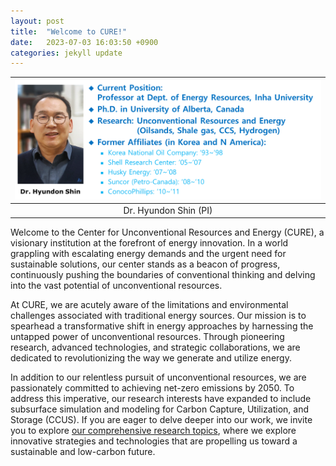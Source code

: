```yaml
---
layout: post
title:  "Welcome to CURE!"
date:   2023-07-03 16:03:50 +0900
categories: jekyll update
---
```


|![lab logo](https://github.com/Inha-ERE/cure.github.io/blob/main/_images/dr_shin.png?raw=true)| 
|:--:| 
| Dr. Hyundon Shin (PI) |

Welcome to the Center for Unconventional Resources and Energy (CURE), a visionary institution at the forefront of energy innovation. In a world grappling with escalating energy demands and the urgent need for sustainable solutions, our center stands as a beacon of progress, continuously pushing the boundaries of conventional thinking and delving into the vast potential of unconventional resources.

At CURE, we are acutely aware of the limitations and environmental challenges associated with traditional energy sources. Our mission is to spearhead a transformative shift in energy approaches by harnessing the untapped power of unconventional resources. Through pioneering research, advanced technologies, and strategic collaborations, we are dedicated to revolutionizing the way we generate and utilize energy.

In addition to our relentless pursuit of unconventional resources, we are passionately committed to achieving net-zero emissions by 2050. To address this imperative, our research interests have expanded to include subsurface simulation and modeling for Carbon Capture, Utilization, and Storage (CCUS). If you are eager to delve deeper into our work, we invite you to explore [our comprehensive research topics](https://petroinha.github.io/Research/), where we explore innovative strategies and technologies that are propelling us toward a sustainable and low-carbon future.